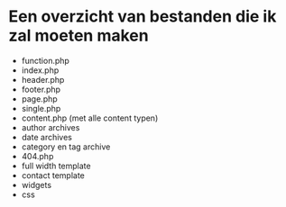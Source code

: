 # Een overzicht van bestanden die ik zal moeten maken

* function.php
* index.php
* header.php
* footer.php
* page.php
* single.php
* content.php (met alle content typen)
* author archives
* date archives
* category en tag archive
* 404.php
* full width template
* contact template
* widgets
* css 
